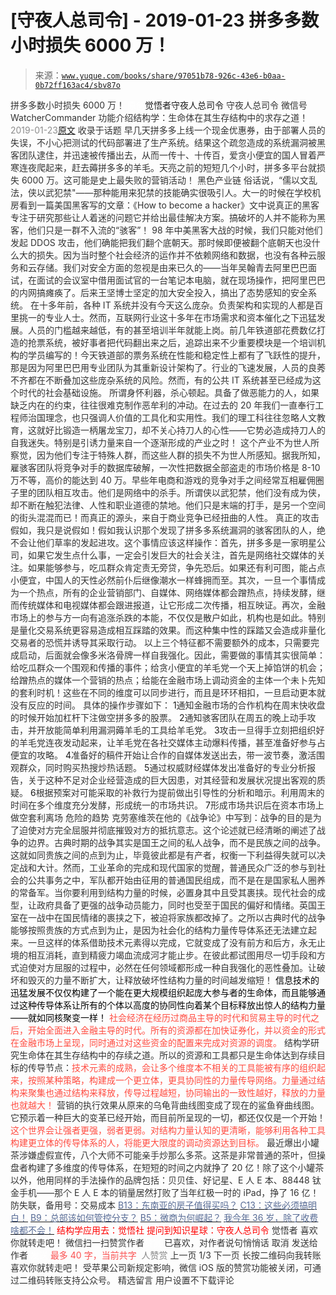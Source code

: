 # [守夜人总司令] - 2019-01-23 拼多多数小时损失 6000 万！

> 来源：[`www.yuque.com/books/share/97051b78-926c-43e6-b0aa-0b72ff163ac4/sbv87o`](https://www.yuque.com/books/share/97051b78-926c-43e6-b0aa-0b72ff163ac4/sbv87o)

<ne-p id="520f42f3293818f927861ebbd5b15da4_p_0" data-lake-id="520f42f3293818f927861ebbd5b15da4_p_0"><ne-text id="ufc0f6b43" style="color: rgb(51, 51, 51);">拼多多数小时损失 6000 万！</ne-text></ne-p> <ne-p id="74d8d00878be96a7096bc35af83f3a6c" data-lake-id="74d8d00878be96a7096bc35af83f3a6c"><ne-text id="ueb7c5f3f" ne-fontsize="12" style="color: rgb(255, 255, 255);">原创</ne-text><ne-text id="u93aafe79" ne-fontsize="14">觉悟者</ne-text><ne-text id="u31d4b7b8" ne-fontsize="14">守夜人总司令</ne-text></ne-p> <ne-p id="854914bac36471c2363ba6f28dd04801" data-lake-id="854914bac36471c2363ba6f28dd04801"><ne-text id="u86154dd5" ne-fontsize="14" ne-bold="true" style="color: rgb(51, 51, 51);">守夜人总司令</ne-text></ne-p> <ne-p id="0c9c3dd2510d18b74008990598286cc8" data-lake-id="0c9c3dd2510d18b74008990598286cc8"><ne-text id="ub66dab59" ne-fontsize="14" style="color: rgb(51, 51, 51);">微信号</ne-text><ne-text id="u5d2dcb66" ne-fontsize="14" style="color: rgb(51, 51, 51);">WatcherCommander</ne-text></ne-p> <ne-p id="dd7a4fa64be23736adf61034701f3d3d" data-lake-id="dd7a4fa64be23736adf61034701f3d3d"><ne-text id="u778493be" ne-fontsize="14" style="color: rgb(51, 51, 51);">功能介绍</ne-text><ne-text id="uf613e3a0" ne-fontsize="14" style="color: rgb(51, 51, 51);">结构学：生命体在其生存结构中的求存之道！</ne-text></ne-p> <ne-p id="de00522d6f381c9ea41af629f95ec33c" data-lake-id="de00522d6f381c9ea41af629f95ec33c"><ne-text id="ud1e5a983" style="color: rgb(140, 140, 140);">2019-01-23</ne-text>[<ne-text id="uc20f050e" ne-fontsize="14">原文</ne-text>](https://mp.weixin.qq.com/s?__biz=MzAxNDk1NjI2Mw==&mid=2247484237&idx=1&sn=6008088da74506102da51c9cb5be1f28&chksm=9b8a20c5acfda9d3b86605fd344fa4f7ff90b54793cbf7cea127429d1f8b73d9d6d46c56e885&scene=27#wechat_redirect&cpage=425)</ne-p> <ne-p id="f5f3f5d29f0f1d88f7f11f4d818141df" data-lake-id="f5f3f5d29f0f1d88f7f11f4d818141df"><ne-text id="u6ba867a0" style="color: rgb(51, 51, 51);">收录于话题</ne-text></ne-p> <ne-p id="bf2c3290e819e4f2cee9e2864cd364d7" data-lake-id="bf2c3290e819e4f2cee9e2864cd364d7"><ne-text id="ua42901b4" style="color: rgb(51, 51, 51);">早几天拼多多上线一个现金优惠券，由于部署人员的失误，不小心把测试的代码部署进了生产系统。结果这个疏忽造成的系统漏洞被黑客团队逮住，并迅速被传播出去，从而一传十、十传百，爱贪小便宜的国人冒着严寒连夜爬起来，赶去薅拼多多的羊毛。天亮之前的短短几个小时，拼多多平台就损失 6000 万。这可能是史上最失败的营销活动！</ne-text></ne-p> <ne-p id="cc44c11060a0d946e371e8bab1dfcbc1" data-lake-id="cc44c11060a0d946e371e8bab1dfcbc1"><ne-text id="u6f3ef507" ne-bold="true" style="color: rgb(51, 51, 51);">黑色产业链</ne-text></ne-p> <ne-p id="56e415b4dc7a55f1b03913a3ae9b9fca" data-lake-id="56e415b4dc7a55f1b03913a3ae9b9fca"><ne-text id="ucf5fedd5" style="color: rgb(51, 51, 51);">俗话说，“儒以文乱法，侠以武犯禁"——那种能用来犯禁的技能确实很吸引人。大一的时候在学校机房看到一篇美国黑客写的文章：《How to become a hacker》文中说真正的黑客专注于研究那些让人着迷的问题它并给出最佳解决方案。搞破坏的人并不能称为黑客，他们只是一群不入流的“骇客”！</ne-text></ne-p> <ne-p id="f1235add0e2e5653aa9dec71509f967f" data-lake-id="f1235add0e2e5653aa9dec71509f967f"><ne-text id="u6048d593" style="color: rgb(51, 51, 51);">98 年中美黑客大战的时候，我们只能对他们发起 DDOS 攻击，他们确能把我们翻个底朝天。那时候即便被翻个底朝天也没什么大的损失。因为当时整个社会经济的运作并不依赖网络和数据，也没有各种云服务和云存储。我们对安全方面的忽视是由来已久的——当年吴翰青去阿里巴巴面试，在面试的会议室中借用面试官的一台笔记本电脑，就在现场操作，把阿里巴巴的内网搞瘫痪了。后来王坚博士坚定的加大安全投入，搞出了态势感知的安全系统。</ne-text></ne-p> <ne-p id="1eca0caaa09895ecc7a6da4f7d19d178" data-lake-id="1eca0caaa09895ecc7a6da4f7d19d178"><ne-text id="u5ea696c5" style="color: rgb(51, 51, 51);">在十多年前，各种 IT 系统并没有今天这么庞杂。负责架构和实现的人都是百里挑一的专业人士。然而，互联网行业这十多年在市场需求和资本催化之下迅猛发展。人员的门槛越来越低，有的甚至培训半年就能上岗。前几年铁道部花费数亿打造的抢票系统，被好事者把代码翻出来之后，追踪出来不少重要模块是一个培训机构的学员编写的！今天铁道部的票务系统在性能和稳定性上都有了飞跃性的提升，那是因为阿里巴巴用专业团队为其重新设计架构了。行业的飞速发展，人员的良莠不齐都在不断叠加这些庞杂系统的风险。然而，有的公共 IT 系统甚至已经成为这个时代的社会基础设施。</ne-text></ne-p> <ne-p id="eff2760637a10682bc10d093dc793730" data-lake-id="eff2760637a10682bc10d093dc793730"><ne-text id="uae94ee39" style="color: rgb(51, 51, 51);">所谓身怀利器，杀心顿起。具备了做恶能力的人，如果缺乏内在的约束，往往很难克制作恶牟利的冲动。在过去的 20 年我们一直奉行工程师治国理念，也只强调人价值的工具化和实用性。我们的理工科往往忽略人文教育，这就好比锻造一柄屠龙宝刀，却不关心持刀人的心性——它势必造成持刀人的自我迷失。特别是引诱力量来自一个逐渐形成的产业之时！</ne-text></ne-p> <ne-p id="1962902412497cb5b5e401b3ce9b11dd" data-lake-id="1962902412497cb5b5e401b3ce9b11dd"><ne-text id="u0a435816" style="color: rgb(51, 51, 51);">这个产业不为世人所察觉，因为他们专注于特殊人群，而这些人群的损失不为世人所感知。据我所知，雇骇客团队将竞争对手的数据库破解，一次性把数据全部盗走的市场价格是 8-10 万不等，高价的能达到 40 万。早些年电商和游戏的竞争对手之间经常互相雇佣圈子里的团队相互攻击。他们是网络中的杀手。所谓侠以武犯禁，他们没有成为侠，却不断在触犯法律、人性和职业道德的禁地。他们只是末端的打手，是另一个空间的街头混混而已！而真正的源头，来自于商业竞争已经扭曲的人性。</ne-text></ne-p> <ne-p id="012a63f146561d4c2ec590d7a7101314" data-lake-id="012a63f146561d4c2ec590d7a7101314"><ne-text id="u5c859985" ne-bold="true" style="color: rgb(51, 51, 51);">真正的攻击</ne-text></ne-p> <ne-p id="5308db71e5515366be40a0aaa67afcd1" data-lake-id="5308db71e5515366be40a0aaa67afcd1"><ne-text id="uade76ea5" style="color: rgb(51, 51, 51);">假如，我只是说假如！假如我认识那个发现了拼多多系统漏洞的骇客团队的人，绝不会让他们草率的发起进攻。这个事情应该这样操作：首先，拼多多是一家明星公司，如果它发生点什么事，一定会引发巨大的社会关注，首先是网络社交媒体的关注。如果能够参与，吃瓜群众肯定责无旁贷，争先恐后。如果还有利可图，能占点小便宜，中国人的天性必然前仆后继像潮水一样蜂拥而至。其次，一旦一个事情成为一个热点，所有的企业营销部门、自媒体、网络媒体都会蹭热点，持续发酵，继而传统媒体和电视媒体都会跟进报道，让它形成二次传播，相互映证。再次，金融市场上的参与方一向有追涨杀跌的本能，不仅仅是散户如此，机构也是如此。特别是量化交易系统更容易造成相互踩踏的效果。而这种集中性的踩踏又会造成非量化交易者的恐慌并诱导其采取行动。</ne-text></ne-p> <ne-p id="429e62207ee5c0615054fedd3df4c56b" data-lake-id="429e62207ee5c0615054fedd3df4c56b"><ne-text id="u1b814bac" style="color: rgb(51, 51, 51);">以上三个特征都不需要额外的成本，只需要完成启动，后面就会像多米洛骨牌一样自我强化。因此，需要做的事情其实很简单：给吃瓜群众一个围观和传播的事件；给贪小便宜的羊毛党一个天上掉馅饼的机会；给蹭热点的媒体一个营销的热点；给能在金融市场上调动资金的主体一个未卜先知的套利时机！这些在不同的维度可以同步进行，而且是环环相扣，一旦启动更本就没有反应的时间。</ne-text></ne-p> <ne-p id="7c1b0a72adeb7e36bbd980d56b80db82" data-lake-id="7c1b0a72adeb7e36bbd980d56b80db82"><ne-text id="uaf917317" style="color: rgb(51, 51, 51);">具体的操作步骤如下：</ne-text></ne-p> <ne-oli><ne-oli-i>1</ne-oli-i><ne-oli-c class="ne-oli-content" id="0e9d64aa16aa02510f792b5a4721e8bc" data-lake-id="0e9d64aa16aa02510f792b5a4721e8bc"><ne-text id="u93f99863" style="color: rgb(51, 51, 51);">通知金融市场的合作机构在周末快收盘的时候开始加杠杆下注做空拼多多的股票。</ne-text></ne-oli-c></ne-oli> <ne-oli><ne-oli-i>2</ne-oli-i><ne-oli-c class="ne-oli-content" id="2848811e92fb1e9940aaec8faede4af6" data-lake-id="2848811e92fb1e9940aaec8faede4af6"><ne-text id="u46e11116" style="color: rgb(51, 51, 51);">通知骇客团队在周五的晚上动手攻击，并开放能简单利用漏洞薅羊毛的工具给羊毛党。</ne-text></ne-oli-c></ne-oli> <ne-oli><ne-oli-i>3</ne-oli-i><ne-oli-c class="ne-oli-content" id="1a8e6da4520549476c13b52a7f4d70a9" data-lake-id="1a8e6da4520549476c13b52a7f4d70a9"><ne-text id="u331cefd9" style="color: rgb(51, 51, 51);">攻击一旦得手立刻把组织好的羊毛党连夜发动起来，让羊毛党在各社交媒体主动爆料传播，甚至准备好参与占便宜的攻略。</ne-text></ne-oli-c></ne-oli> <ne-oli><ne-oli-i>4</ne-oli-i><ne-oli-c class="ne-oli-content" id="2e589a005625798462b3057e322c83fc" data-lake-id="2e589a005625798462b3057e322c83fc"><ne-text id="u4814b439" style="color: rgb(51, 51, 51);">准备好的稿件开始让合作的自媒体发送出去，带一波节奏，激活围观群众，同时购买热搜炒热话题。</ne-text></ne-oli-c></ne-oli> <ne-oli><ne-oli-i>5</ne-oli-i><ne-oli-c class="ne-oli-content" id="ec097823ab61007969af11f5db280c7b" data-lake-id="ec097823ab61007969af11f5db280c7b"><ne-text id="uc47362c1" style="color: rgb(51, 51, 51);">通过权威财经媒体发出准备好的专业分析报告，关于这种不足对企业经营造成的巨大因患，对其经营和发展状况提出客观的质疑。</ne-text></ne-oli-c></ne-oli> <ne-oli><ne-oli-i>6</ne-oli-i><ne-oli-c class="ne-oli-content" id="947d6123ae101b9df5d5801953920aef" data-lake-id="947d6123ae101b9df5d5801953920aef"><ne-text id="u6e174b19" style="color: rgb(51, 51, 51);">根据预案对可能采取的补救行为提前做出引导性的分析和暗示。利用周末的时间在多个维度充分发酵，形成统一的市场共识。</ne-text></ne-oli-c></ne-oli> <ne-oli><ne-oli-i>7</ne-oli-i><ne-oli-c class="ne-oli-content" id="e53ce2a2708881c7f43a45ee8221824c" data-lake-id="e53ce2a2708881c7f43a45ee8221824c"><ne-text id="u713912f9" style="color: rgb(51, 51, 51);">形成市场共识后在资本市场上做空套利离场</ne-text></ne-oli-c></ne-oli> <ne-p id="57880623ab3cc31ee217d7627a48587c" data-lake-id="57880623ab3cc31ee217d7627a48587c"><ne-text id="u88d12132" ne-bold="true" style="color: rgb(51, 51, 51);">危险的趋势</ne-text></ne-p> <ne-p id="85db70a06cc572e1fab19db5dd12b8ff" data-lake-id="85db70a06cc572e1fab19db5dd12b8ff"><ne-text id="ucc422b86" style="color: rgb(51, 51, 51);">克劳塞维茨在他的《战争论》中写到：战争的目的是为了迫使对方完全屈服并彻底摧毁对方的抵抗意志。这个论述就已经清晰的阐述了战争的边界。古典时期的战争其实是国王之间的私人战争，而不是民族之间的战争。这就如同贵族之间的点到为止，毕竟彼此都是有产者，权衡一下利益得失就可以决定战和大计。然而，工业革命的完成和现代国家的觉醒，普通民众广泛的参与到社会的公共事务之中，军队都开始由征用的普通国民组成，而不是在是国家私人圈养的常备军。</ne-text><ne-text id="u5a8123d8" ne-bold="true" style="color: rgb(51, 51, 51);">当你要利用到结构力量的时候，必置身其中且受其裹挟。现代社会的成型，让政府具备了更强的战争动员能力，同时也受至于国民的偏好和情绪。</ne-text><ne-text id="u318b3991" style="color: rgb(51, 51, 51);">英国王室在一战中在国民情绪的裹挟之下，被迫将家族都改掉了。之所以古典时代的战争能够按照贵族的方式点到为止，是因为社会化的结构力量传导体系还无法建立起来。一旦这样的体系借助技术元素得以完成，它就变成了没有前方和后方，永无止境的相互消耗，直到精疲力竭血流成河才能止步。在彼此都试图用尽一切手段和方式迫使对方屈服的过程中，必然在任何领域都形成一种自我强化的恶性叠加。让破坏和毁灭的力量不断扩大，让释放破坏性结构力量的时间越发缩短！</ne-text></ne-p> <ne-p id="533a46a178fce3df8cc0e4a3937edf8d" data-lake-id="533a46a178fce3df8cc0e4a3937edf8d"><ne-text id="u33df40d4" style="color: rgb(0, 0, 0);">信息技术的迅猛发展不仅仅构建了一个能在更大规模组织起庞大参与者的生命体，而且能够通过这种传导体系让所有的个体以高度的协同性向着某个目标释放出惊人的结构力量——就如同核聚变一样！</ne-text></ne-p> <ne-p id="6cdd4edeadfb5955e05ee3ea51ef1cf1" data-lake-id="6cdd4edeadfb5955e05ee3ea51ef1cf1"><ne-text id="ue92eb44c" style="color: rgb(255, 76, 65);">社会经济在经历过商品主导的时代和贸易主导的时代之后，开始全面进入金融主导的时代。所有的资源都在加快证券化，并以资金的形式在金融市场上呈现，同时通过对这些资金的配置来完成对资源的调度。</ne-text></ne-p> <ne-p id="dffef6961bdee8f1e63cd3cd86c22096" data-lake-id="dffef6961bdee8f1e63cd3cd86c22096"><ne-text id="uafe1f644" ne-bold="true" style="color: rgb(51, 51, 51);">结构学研究生命体在其生存结构中的存续之道。所以的资源和工具都只是生命体达到存续目标的传导节点：</ne-text><ne-text id="uf1b34093" style="color: rgb(255, 76, 65);">技术元素的成熟，会让多个维度本不相关的工具能被有序的组织起来，按照某种策略，构建成一个更立体，更具协同性的力量传导网络。力量通过结构来聚集也通过结构来释放，传导过程越短，协同输出的一致性越好，释放的力量也就越大！</ne-text></ne-p> <ne-p id="da789aca3cabc816f435fd41b010723e" data-lake-id="da789aca3cabc816f435fd41b010723e"><ne-text id="u4804295d" ne-bold="true" style="color: rgb(51, 51, 51);">营销的执行效果从原来的乌龟背曲线图变成了现在的鲨鱼脊曲线图。它预示着一种巨大的变革已经开始，而目前所呈现的一切，都还仅仅是一个开始！</ne-text><ne-text id="u13f8e5e4" style="color: rgb(255, 76, 65);">这个世界会让强者更强，弱者更弱。对结构力量认知的更清晰，能够利用各种工具构建更立体的传导体系的人，将能更大限度的调动资源达到目标。</ne-text></ne-p> <ne-p id="df71a1b6359bc2f77966f063f90ac075" data-lake-id="df71a1b6359bc2f77966f063f90ac075"><ne-text id="u4cc461cc" style="color: rgb(51, 51, 51);">最近爆出小罐茶涉嫌虚假宣传，八个大师不可能亲手炒那么多茶。这茶是非常普通的茶叶，但操盘者构建了多维度的传导体系，在短短的时间之内就挣了 20 亿！除了这个小罐茶以外，他用同样的手法操作的品牌包括：贝贝佳、好记星、E 人 E 本、88448 钛金手机——那个 E 人 E 本的销量居然打败了当年红极一时的 iPad，挣了 16 亿！</ne-text></ne-p> <ne-p id="bee82f63efd74bdfce07d6bdf03e24dd" data-lake-id="bee82f63efd74bdfce07d6bdf03e24dd"><ne-text id="uaea6a077" ne-fontsize="13" style="color: rgb(51, 51, 51);">防失联，备用号：交易成本</ne-text></ne-p> <ne-p id="f4366de94974b5a69e002dcffe3a401c" data-lake-id="f4366de94974b5a69e002dcffe3a401c">[<ne-text id="uc33af5cd" ne-fontsize="13" style="color: rgb(87, 107, 149);">B13：东南亚的房子值得买吗？</ne-text>](http://mp.weixin.qq.com/s?__biz=MzAxNDk1NjI2Mw==&mid=2247484228&idx=1&sn=a37f7554d6ec95ed90a77f2592ca75b6&chksm=9b8a20ccacfda9daeff8dfa945f0da53e667fcdf563488a9fc3cc42da05e4c6c608eb7024881&scene=21#wechat_redirect)</ne-p> <ne-p id="c586a889da9cd73c1a6be70f2ba5b8d6" data-lake-id="c586a889da9cd73c1a6be70f2ba5b8d6">[<ne-text id="u427d2d0d" ne-fontsize="13" style="color: rgb(87, 107, 149);">C13：这些必须搞明白！</ne-text>](http://mp.weixin.qq.com/s?__biz=MzAxNDk1NjI2Mw==&mid=2247484195&idx=1&sn=29b44cb469007b95d165440e2afaf4b0&chksm=9b8a20abacfda9bd5243c3a87b445cb401fc462d7ad3b1e60c51d02aad41d814d8c704e87521&scene=21#wechat_redirect)</ne-p> <ne-p id="88cfac343fc4d059889935482def1834" data-lake-id="88cfac343fc4d059889935482def1834">[<ne-text id="u9df23ef1" ne-fontsize="13" style="color: rgb(87, 107, 149);">B9：总部该如何管控分支？</ne-text>](http://mp.weixin.qq.com/s?__biz=MzAxNDk1NjI2Mw==&mid=2247484145&idx=1&sn=41c6886b25339836dfde91b10a40fc77&chksm=9b8a2179acfda86f79a66c7e938f8422d5d3d2de33d3ba41431663493fc11020da7e7d964ff7&scene=21#wechat_redirect)</ne-p> <ne-p id="49df294c098562a3d12b8050b0e689ac" data-lake-id="49df294c098562a3d12b8050b0e689ac">[<ne-text id="u2e9bcd52" ne-fontsize="13" style="color: rgb(87, 107, 149);">B5：微商为何崛起？</ne-text>](http://mp.weixin.qq.com/s?__biz=MzAxNDk1NjI2Mw==&mid=2247484091&idx=1&sn=b04a6ed042309aebe0ddeb9f2062b2c5&chksm=9b8a2133acfda825bb834b0623e353b08ad218c9d4a1b14f564ea0ff3fa196b61cfc719b7581&scene=21#wechat_redirect)</ne-p> <ne-p id="f2f8fa16ebfdff90c04c8cf0832624b0" data-lake-id="f2f8fa16ebfdff90c04c8cf0832624b0">[<ne-text id="u2383c133" ne-fontsize="13" style="color: rgb(87, 107, 149);">我今年 36 岁，除了收费啥都不会！</ne-text>](http://mp.weixin.qq.com/s?__biz=MzAxNDk1NjI2Mw==&mid=2247484227&idx=1&sn=e2c6347946febbd23240903a8eafff2f&chksm=9b8a20cbacfda9dd3ac53086272c63b08d87f2c2e009c272c2ec9f9225847bfcfb7fb9bd3a1e&scene=21#wechat_redirect)</ne-p> <ne-p id="5ac5e6c2fae08ca0a6cfe7d42646516b" data-lake-id="5ac5e6c2fae08ca0a6cfe7d42646516b" ne-alignment="center"><ne-text id="u7e37814e" ne-bold="true" style="color: rgb(255, 0, 0);">结构学应用去：觉悟社</ne-text></ne-p> <ne-p id="4fff1073e52ed3e327f9016d861f9f41" data-lake-id="4fff1073e52ed3e327f9016d861f9f41" ne-alignment="center"><ne-text id="u90a7f4df" ne-bold="true" style="color: rgb(255, 0, 0);">提问到知识星球：守夜人总司令</ne-text></ne-p>  <ne-p id="15476d7a7313e9c5e095fd7976c2f250" data-lake-id="15476d7a7313e9c5e095fd7976c2f250" ne-alignment="center"><ne-card data-card-name="image" data-card-type="inline" id="yPei9" data-event-boundary="card" style="color: rgb(51, 51, 51);"><ne-p id="68e94e71bb17dbd00403261b4509ffdc" data-lake-id="68e94e71bb17dbd00403261b4509ffdc"><ne-text id="u58127342" style="color: rgb(51, 51, 51);">觉悟者</ne-text></ne-p> <ne-p id="57f2fcaa60cdd3e822e69ac10fd4f98c" data-lake-id="57f2fcaa60cdd3e822e69ac10fd4f98c"><ne-text id="u619d5cff" style="color: rgb(51, 51, 51);">喜欢你就转走吧！</ne-text></ne-p> <ne-p id="c0160ee9a5695dd856b7d960177546c6" data-lake-id="c0160ee9a5695dd856b7d960177546c6"><ne-text id="u850f6867" ne-bold="true" style="color: rgb(51, 51, 51);">微信扫一扫赞赏作者</ne-text><ne-text id="u5fec3d28" ne-bold="true" style="color: rgb(255, 255, 255);">赞赏</ne-text></ne-p> <ne-p id="ea45f77b733c1b659ded81e283014be0" data-lake-id="ea45f77b733c1b659ded81e283014be0"><ne-text id="uc86156c5" style="color: rgb(51, 51, 51);">已喜欢，</ne-text><ne-text id="ud78fc09e">对作者说句悄悄话</ne-text></ne-p> <ne-p id="7029f2693918e68369c14f49fc21fbdf" data-lake-id="7029f2693918e68369c14f49fc21fbdf"><ne-text id="ufcfded06" style="color: rgb(51, 51, 51);">取消</ne-text></ne-p> <ne-p id="ad72d24ef47841e700a326c149648ef8" data-lake-id="ad72d24ef47841e700a326c149648ef8"><ne-text id="u0eb80ec3" ne-fontsize="14" ne-bold="true" style="color: rgb(51, 51, 51);">发送给作者</ne-text></ne-p> <ne-p id="b4949c867a1b048ca554f04cf382504e" data-lake-id="b4949c867a1b048ca554f04cf382504e"><ne-text id="u6ab9fc95" ne-bold="true" style="color: rgb(255, 255, 255);">发送</ne-text></ne-p> <ne-p id="6e388927cfbfd307846bc1d17bf75259" data-lake-id="6e388927cfbfd307846bc1d17bf75259"><ne-text id="u6e60c6a9" ne-fontsize="13" style="color: rgb(250, 81, 81);">最多 40 字，当前共字</ne-text></ne-p> <ne-p id="0260ab0be4a9ae1e609cdea2ed7e76b6" data-lake-id="0260ab0be4a9ae1e609cdea2ed7e76b6"><ne-text id="u609d081e" style="color: rgb(136, 136, 136);"> 人赞赏</ne-text></ne-p> <ne-p id="dce4f8ad696d64a30b4f67c51861b3ca" data-lake-id="dce4f8ad696d64a30b4f67c51861b3ca"><ne-text id="u17e2235e" style="color: rgb(51, 51, 51);">上一页</ne-text> <ne-text id="u9fd2f8f7">1</ne-text><ne-text id="ub7c7d7e4" style="color: rgb(51, 51, 51);">/3 下一页</ne-text></ne-p> <ne-p id="5bfe920994986a5d932ad6a77cecfa11" data-lake-id="5bfe920994986a5d932ad6a77cecfa11"><ne-text id="u5e522bce" style="color: rgb(51, 51, 51);">长按二维码向我转账</ne-text></ne-p> <ne-p id="17527cd0d7442764629c5e400a7baada" data-lake-id="17527cd0d7442764629c5e400a7baada"><ne-text id="u0e48d6ac" style="color: rgb(51, 51, 51);">喜欢你就转走吧！</ne-text></ne-p> <ne-p id="4346f09ab572edc50978f63b76aedca0" data-lake-id="4346f09ab572edc50978f63b76aedca0"><ne-text id="ub7e73251" style="color: rgb(51, 51, 51);">受苹果公司新规定影响，微信 iOS 版的赞赏功能被关闭，可通过二维码转账支持公众号。</ne-text></ne-p> <ne-h3 id="x8VFn" data-lake-id="x8VFn"><ne-heading-ext><ne-heading-anchor></ne-heading-anchor><ne-heading-fold></ne-heading-fold></ne-heading-ext><ne-heading-content><ne-text id="u407369de" ne-fontsize="16" style="color: rgb(51, 51, 51);">精选留言</ne-text></ne-heading-content></ne-h3> <ne-p id="e1e4844d77fe5ca5b142c85887eab3fe" data-lake-id="e1e4844d77fe5ca5b142c85887eab3fe"><ne-text id="u7096d93a" style="color: rgb(51, 51, 51);">用户设置不下载评论</ne-text></ne-p></ne-card></ne-p>